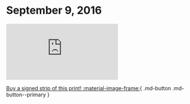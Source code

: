 # September 9, 2016

![](https://www.achewood.com/comic.php?date=09092016)

[Buy a signed strip of this print! :material-image-frame:](https://achewood-holiday-pop-up.myshopify.com/products/strip#09092016){ .md-button .md-button--primary }
